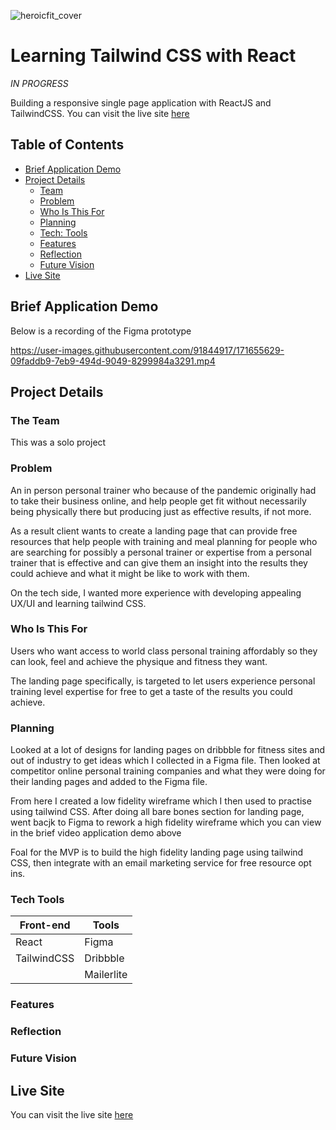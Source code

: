 ![heroicfit_cover](https://user-images.githubusercontent.com/91844917/169297139-0243b54b-29fb-4639-afde-f99673a95fbb.png)

# Learning Tailwind CSS with React

*IN PROGRESS*

Building a responsive single page application with ReactJS and TailwindCSS. You can visit the live site [here](https://heroicfit.netlify.app/)

## Table of Contents

- [Brief Application Demo](#brief-application-demo)
- [Project Details](#project-details)<br>
    - [Team](#the-team)<br>
    - [Problem](#problem)<br>
    - [Who Is This For](#who-is-this-for)
    - [Planning](#planning)
    - [Tech: Tools](#tech-tools)
    - [Features](#features)
    - [Reflection](#reflection)
    - [Future Vision](#future-vision)
- [Live Site](#live-site)

## Brief Application Demo

Below is a recording of the Figma prototype <br>

https://user-images.githubusercontent.com/91844917/171655629-09faddb9-7eb9-494d-9049-8299984a3291.mp4

## Project Details

### The Team
This was a solo project

### Problem
An in person personal trainer who because of the pandemic originally had to take their business online, and help people get fit without necessarily being physically there but producing just as effective results, if not more. 

As a result client wants to create a landing page that can provide free resources that help people with training and meal planning for people who are searching for possibly a personal trainer or expertise from a personal trainer that is effective and can give them an insight into the results they could achieve and what it might be like to work with them.

On the tech side, I wanted more experience with developing appealing UX/UI and learning tailwind CSS.

### Who Is This For
Users who want access to world class personal training affordably so they can look, feel and achieve the physique and fitness they want.

The landing page specifically, is targeted to let users experience personal training level expertise for free to get a taste of the results you could achieve.

### Planning
Looked at a lot of designs for landing pages on dribbble for fitness sites and out of industry to get ideas which I collected in a Figma file. Then looked at competitor online personal training companies and what they were doing for their landing pages and added to the Figma file. 

From here I created a low fidelity wireframe which I then used to practise using tailwind CSS. After doing all bare bones section for landing page, went bacjk to Figma to rework a high fidelity wireframe which you can view in the brief video application demo above

Foal for the MVP is to build the high fidelity landing page using tailwind CSS, then integrate with an email marketing service for free resource opt ins.

### Tech Tools

| Front-end   | Tools        |
| ----------- | ------------ |
| React       | Figma        |
| TailwindCSS | Dribbble     |
|             | Mailerlite   |

### Features

### Reflection

### Future Vision

## Live Site
You can visit the live site [here](https://heroicfit.netlify.app/)
